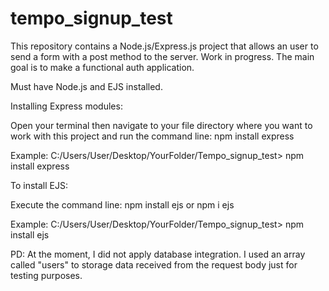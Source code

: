 # tempo_signup_test
This repository contains a Node.js/Express.js project that allows an user to send a form with a post method to the server. Work in progress. The main goal is to make a functional auth application. 

Must have Node.js and EJS installed.

Installing Express modules:

Open your terminal then navigate to your file directory where you want to work with this project and run the command line: npm install express

Example: C:/Users/User/Desktop/YourFolder/Tempo_signup_test> npm install express


To install EJS:

Execute the command line: npm install ejs or npm i ejs

Example: C:/Users/User/Desktop/YourFolder/Tempo_signup_test> npm install ejs


PD:
At the moment, I did not apply database integration. I used an array called "users" to storage data received from the request body just for testing purposes.
